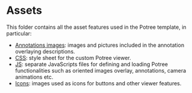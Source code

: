 # Assets

This folder contains all the asset features used in the Potree template, in particular:
- [Annotations images](anno-img): images and pictures included in the annotation overlaying descriptions.
- [CSS](css): style sheet for the custom Potree viewer.
- [JS](js): separate JavaScripts files for defining and loading Potree functionalities such as oriented images overlay, annotations, camera animations etc.
- [Icons](icons): images used as icons for buttons and other viewer features.